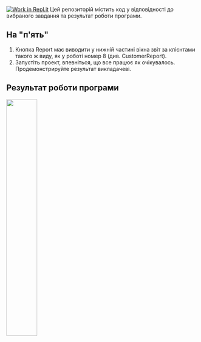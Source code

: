 [![Work in Repl.it](https://classroom.github.com/assets/work-in-replit-14baed9a392b3a25080506f3b7b6d57f295ec2978f6f33ec97e36a161684cbe9.svg)](https://classroom.github.com/online_ide?assignment_repo_id=2824459&assignment_repo_type=AssignmentRepo)
Цей репозиторій містить код у відповідності до вибраного завдання та результат роботи програми.

## На "п'ять"
1. Кнопка Report має виводити у нижній частині вікна звіт за клієнтами такого ж виду, як у роботі номер 8 (див. CustomerReport).
2. Запустіть проект, впевніться, що все працює як очікувалось. Продемонстрируйте результат викладачеві.

## Результат роботи програми
<img src="" width="40%"/>
